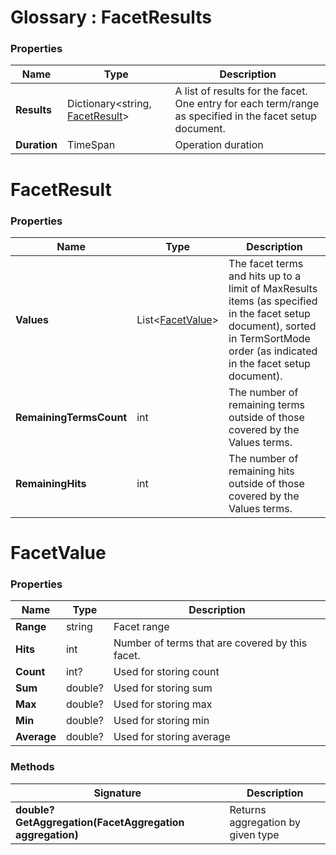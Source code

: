﻿# Glossary : FacetResults

### Properties

| Name | Type | Description |
| ------------- | ------------- | ----- |
| **Results** | Dictionary&lt;string, [FacetResult](../glossary/facet-results#facetresult)&gt; | A list of results for the facet.  One entry for each term/range as specified in the facet setup document. |
| **Duration** | TimeSpan | Operation duration |


# FacetResult

### Properties

| Name | Type | Description |
| ------------- | ------------- | ----- |
| **Values** | List&lt;[FacetValue](../glossary/facet-results#facetvalue)&gt; | The facet terms and hits up to a limit of MaxResults items (as specified in the facet setup document), sorted in TermSortMode order (as indicated in the facet setup document). |
| **RemainingTermsCount** | int | The number of remaining terms outside of those covered by the Values terms. |
| **RemainingHits** | int | The number of remaining hits outside of those covered by the Values terms. |

# FacetValue

### Properties

| Name | Type | Description |
| ------------- | ------------- | ----- |
| **Range** | string | Facet range |
| **Hits** | int | Number of terms that are covered by this facet. |
| **Count** | int? | Used for storing count |
| **Sum** | double? | Used for storing sum |
| **Max** | double? | Used for storing max |
| **Min** | double? | Used for storing min |
| **Average** | double? | Used for storing average |

### Methods

| Signature | Description |
| ----------| ----- |
| **double? GetAggregation(FacetAggregation aggregation)** | Returns aggregation by given type |
